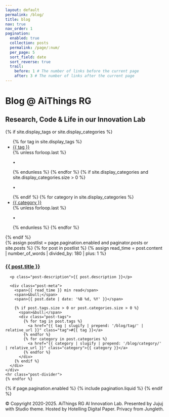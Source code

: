 ```yaml
---
layout: default
permalink: /blog/
title: blog
nav: true
nav_order: 1
pagination:
  enabled: true
  collection: posts
  permalink: /page/:num/
  per_page: 5
  sort_field: date
  sort_reverse: true
  trail:
    before: 1 # The number of links before the current page
    after: 3 # The number of links after the current page
---
```


<div class="post">

  <div class="header-bar">
    <h1>Blog @ AiThings RG</h1>
    <h2>Research, Code & Life in our Innovation Lab</h2>
  </div>

  {% if site.display_tags or site.display_categories %}
  <div class="tag-category-list">
    <ul class="p-0 m-0">
      {% for tag in site.display_tags %}
        <li><i class="fa-solid fa-hashtag fa-sm"></i> 
          <a href="{{ tag | slugify | prepend: '/blog/tag/' | relative_url }}">{{ tag }}</a>
        </li>
        {% unless forloop.last %}<p>&bull;</p>{% endunless %}
      {% endfor %}
      {% if site.display_categories and site.display_categories.size > 0 %}
        <p>&bull;</p>
      {% endif %}
      {% for category in site.display_categories %}
        <li><i class="fa-solid fa-tag fa-sm"></i> 
          <a href="{{ category | slugify | prepend: '/blog/category/' | relative_url }}">{{ category }}</a>
        </li>
        {% unless forloop.last %}<p>&bull;</p>{% endunless %}
      {% endfor %}
    </ul>
  </div>
  {% endif %}

  <div class="posts">
    {% assign postlist = page.pagination.enabled and paginator.posts or site.posts %}
    {% for post in postlist %}
    {% assign read_time = post.content | number_of_words | divided_by: 180 | plus: 1 %}
    <div class="post-item">
      <h3 class="post-title">
        <a href="{{ post.url | relative_url }}">{{ post.title }}</a>
      </h3>
      
      <p class="post-description">{{ post.description }}</p>
      
      <div class="post-meta">
        <span>{{ read_time }} min read</span>
        <span>&bull;</span>
        <span>{{ post.date | date: '%B %d, %Y' }}</span>
        
        {% if post.tags.size > 0 or post.categories.size > 0 %}
          <span>&bull;</span>
          <div class="post-tags">
            {% for tag in post.tags %}
              <a href="{{ tag | slugify | prepend: '/blog/tag/' | relative_url }}" class="tag">#{{ tag }}</a>
            {% endfor %}
            {% for category in post.categories %}
              <a href="{{ category | slugify | prepend: '/blog/category/' | relative_url }}" class="category">{{ category }}</a>
            {% endfor %}
          </div>
        {% endif %}
      </div>
    </div>
    <hr class="post-divider">
    {% endfor %}
  </div>

  {% if page.pagination.enabled %}
    {% include pagination.liquid %}
  {% endif %}

</div>

<footer class="footer">
  <p>© Copyright 2020-2025. AiThings RG AI Innovation Lab. Presented by Jujuj with Studio theme. Hosted by Hotelling Digital Paper. Privacy from Jungleth.</p>
</footer>
